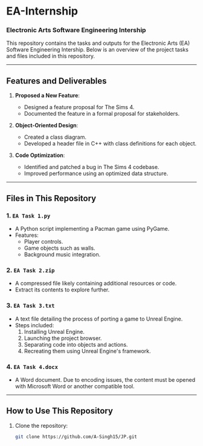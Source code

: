 # EA-Internship

### Electronic Arts Software Engineering Intership

This repository contains the tasks and outputs for the Electronic Arts (EA) Software Engineering Intership. Below is an overview of the project tasks and files included in this repository.

---

## Features and Deliverables

1. **Proposed a New Feature**:
    - Designed a feature proposal for The Sims 4.
    - Documented the feature in a formal proposal for stakeholders.

2. **Object-Oriented Design**:
    - Created a class diagram.
    - Developed a header file in C++ with class definitions for each object.

3. **Code Optimization**:
    - Identified and patched a bug in The Sims 4 codebase.
    - Improved performance using an optimized data structure.

---

## Files in This Repository

### **1. `EA Task 1.py`**
- A Python script implementing a Pacman game using PyGame.
- Features:
    - Player controls.
    - Game objects such as walls.
    - Background music integration.

### **2. `EA Task 2.zip`**
- A compressed file likely containing additional resources or code.
- Extract its contents to explore further.

### **3. `EA Task 3.txt`**
- A text file detailing the process of porting a game to Unreal Engine.
- Steps included:
    1. Installing Unreal Engine.
    2. Launching the project browser.
    3. Separating code into objects and actions.
    4. Recreating them using Unreal Engine's framework.

### **4. `EA Task 4.docx`**
- A Word document. Due to encoding issues, the content must be opened with Microsoft Word or another compatible tool.

---

## How to Use This Repository

1. Clone the repository:
   ```bash
   git clone https://github.com/A-Singh15/JP.git
